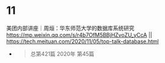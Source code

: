 
# 11

美团内部讲座｜周烜：华东师范大学的数据库系统研究 https://mp.weixin.qq.com/s/r4b7OfM5BBjHZvoZU_yCcA || https://tech.meituan.com/2020/11/05/top-talk-database.html
- > 总第421篇 2020年 第45篇

